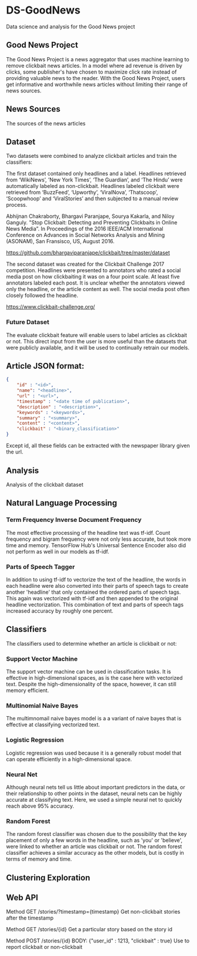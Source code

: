 # DS-GoodNews
Data science and analysis for the Good News project

## Good News Project
The Good News Project is a news aggregator that uses machine learning to remove clickbait news articles. In a model where ad revenue is driven by clicks, some publisher's have chosen to maximize click rate instead of providing valuable news to the reader. With the Good News Project, users get informative and worthwhile news articles without limiting their range of news sources. 

## News Sources
The sources of the news articles

## Dataset
Two datasets were combined to analyze clickbait articles and train the classifiers:

The first dataset contained only headlines and a label. Headlines retrieved from ‘WikiNews’, ’New York Times’, ‘The Guardian’, and ‘The Hindu’ were automatically labeled as non-clickbait. Headlines labeled clickbait were retrieved from ‘BuzzFeed’, ‘Upworthy’, ‘ViralNova’, ‘Thatscoop’, ‘Scoopwhoop’ and ‘ViralStories’ and then subjected to a manual review process.

Abhijnan Chakraborty, Bhargavi Paranjape, Sourya Kakarla, and Niloy Ganguly. "Stop Clickbait: Detecting and Preventing Clickbaits in Online News Media”. In Proceedings of the 2016 IEEE/ACM International Conference on Advances in Social Networks Analysis and Mining (ASONAM), San Fransisco, US, August 2016.

https://github.com/bhargaviparanjape/clickbait/tree/master/dataset

The second dataset was created for the Clickbait Challenge 2017 competition.  Headlines were presented to annotators who rated a social media post on how clickbaiting it was on a four point scale. At least five annotators labeled each post.  It is unclear whether the annotators viewed only the headline, or the article content as well.  The social media post often closely followed the headline.

https://www.clickbait-challenge.org/

### Future Dataset

The evaluate clickbait feature will enable users to label articles as clickbait or not. This direct input from the user is more useful than the datasets that were publicly available, and it will be used to continually retrain our models.

## Article JSON format:
```json
{
	"id" : "<id>",
	"name": "<headline>",
	"url" : "<url>",
	"timestamp" : "<date time of publication>",
	"description" : "<description>",
	"keywords" : "<keywords>",
	"summary" : "<summary>",
	"content" : "<content>",
	"clickbait" : "<binary_classification>"
}
```
Except id, all these fields can be extracted with the newspaper library given the url.

## Analysis
Analysis of the clickbait dataset

## Natural Language Processing

### Term Frequency Inverse Document Frequency
The most effective processing of the headline text was tf-idf.  Count frequency and bigram frequency were not only less accurate, but took more time and memory. TensorFlow Hub's Universal Sentence Encoder also did not perform as well in our models as tf-idf.


### Parts of Speech Tagger
In addition to using tf-idf to vectorize the text of the headline, the words in each headline were also converted into their parts of speech tags to create another 'headline' that only contained the ordered parts of speech tags. This again was vectorized with tf-idf and then appended to the original headline vectorization. This combination of text and parts of speech tags increased accuracy by roughly one percent.

## Classifiers
The classifiers used to determine whether an article is clickbait or not:

### Support Vector Machine
The support vector machine can be used in classification tasks. It is effective in high-dimensional spaces, as is the case here with vectorized text. Despite the high-dimensionality of the space, however, it can still memory efficient.

### Multinomial Naive Bayes 
The multimnomail naive bayes model is a a variant of naive bayes that is effective at classifying vectorized text.

### Logistic Regression
Logistic regression was used because it is a generally robust model that can operate efficiently in a high-dimensional space.

### Neural Net
Although neural nets tell us little about important predictors in the data, or their relationship to other points in the dataset, neural nets can be highly accurate at classifying text.  Here, we used a simple neural net to quickly reach above 95% accuracy.


### Random Forest
The random forest classifier was chosen due to the possibility that the key placement of only a few words in the headline, such as 'you' or 'believe', were linked to whether an article was clickbait or not. The random forest classifier achieves a similar accuracy as the other models, but is costly in terms of memory and time. 



## Clustering Exploration

## Web API
Method GET /stories/?timestamp={timestamp}
Get non-clickbait stories after the timestamp
	
Method GET /stories/{id}
Get a particular story based on the story id

Method POST /stories/{id}  BODY: {"user_id" : 1213, "clickbait" : true}
Use to report clickbait or non-clickbait 
